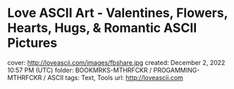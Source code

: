 # Love ASCII Art - Valentines, Flowers, Hearts, Hugs, & Romantic ASCII Pictures

cover: http://loveascii.com/images/fbshare.jpg
created: December 2, 2022 10:57 PM (UTC)
folder: BOOKMRKS-MTHRFCKR / PROGAMMING-MTHRFCKR / ASCII
tags: Text, Tools
url: http://loveascii.com